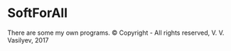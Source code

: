 # SoftForAll
There are some my own programs. © Copyright - All rights reserved, V. V. Vasilyev, 2017
